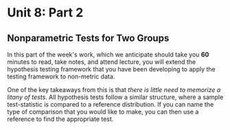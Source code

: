 # Unit 8: Part 2

## Nonparametric Tests for Two Groups

In this part of the week's work, which we anticipate should take you **60** minutes to read, take notes, and attend lecture, you will extend the hypothesis testing framework that you have been developing to apply the testing framework to non-metric data.

One of the key takeaways from this is that *there is little need to memorize a litany of tests*. All hypothesis tests follow a similar structure, where a sample test-statistic is compared to a reference distribution. If you can name the type of comparison that you would like to make, you can then use a reference to find the appropriate test. 
